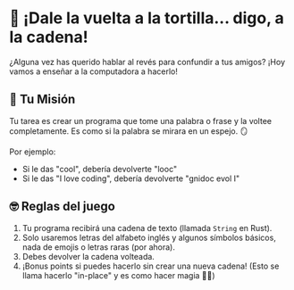 # 🔀 ¡Dale la vuelta a la tortilla... digo, a la cadena!

¿Alguna vez has querido hablar al revés para confundir a tus amigos? ¡Hoy vamos a enseñar a la computadora a hacerlo!

## 🎯 Tu Misión

Tu tarea es crear un programa que tome una palabra o frase y la voltee completamente. Es como si la palabra se mirara en un espejo. 🪞

Por ejemplo:
- Si le das "cool", debería devolverte "looc"
- Si le das "I love coding", debería devolverte "gnidoc evol I"

## 🤓 Reglas del juego

1. Tu programa recibirá una cadena de texto (llamada `String` en Rust).
2. Solo usaremos letras del alfabeto inglés y algunos símbolos básicos, nada de emojis o letras raras (por ahora).
3. Debes devolver la cadena volteada.
4. ¡Bonus points si puedes hacerlo sin crear una nueva cadena! (Esto se llama hacerlo "in-place" y es como hacer magia 🎩✨)
